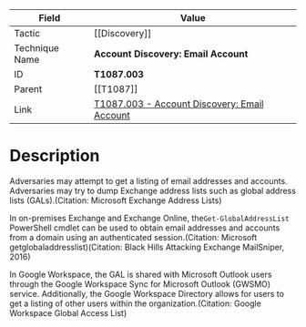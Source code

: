 
|Field|Value|
|---|---|
|Tactic|[[Discovery]]|
|Technique Name|**Account Discovery: Email Account**|
|ID|**T1087.003**|
|Parent|[[T1087]]|
|Link|[T1087.003 - Account Discovery: Email Account](https://attack.mitre.org/techniques/T1087/003)|

# Description

Adversaries may attempt to get a listing of email addresses and accounts. Adversaries may try to dump Exchange address lists such as global address lists (GALs).(Citation: Microsoft Exchange Address Lists)

In on-premises Exchange and Exchange Online, the<code>Get-GlobalAddressList</code> PowerShell cmdlet can be used to obtain email addresses and accounts from a domain using an authenticated session.(Citation: Microsoft getglobaladdresslist)(Citation: Black Hills Attacking Exchange MailSniper, 2016)

In Google Workspace, the GAL is shared with Microsoft Outlook users through the Google Workspace Sync for Microsoft Outlook (GWSMO) service. Additionally, the Google Workspace Directory allows for users to get a listing of other users within the organization.(Citation: Google Workspace Global Access List)